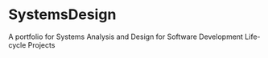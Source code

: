 # SystemsDesign
A portfolio for Systems Analysis and Design for Software Development Life-cycle  Projects
